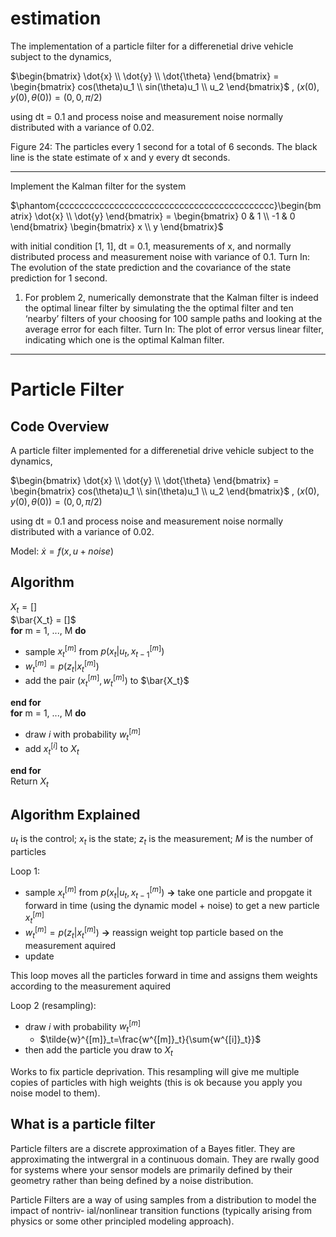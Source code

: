 # estimation

The implementation of a particle filter for a differenetial drive vehicle subject to the dynamics, 

$\begin{bmatrix} \dot{x} \\ \dot{y} \\ \dot{\theta} \end{bmatrix} = \begin{bmatrix} cos(\theta)u_1 \\ sin(\theta)u_1  \\ u_2  \end{bmatrix}$ , $(x(0), y(0), \theta(0)) = (0, 0, \pi/2)$


using dt = 0.1 and process noise and measurement noise normally distributed with a variance of
0.02.  



Figure 24: The particles every 1 second for a total of 6 seconds. The black line is
the state estimate of x and y every dt seconds.




_________________________
Implement the Kalman filter for the system

$\phantom{ccccccccccccccccccccccccccccccccccccccccccc}\begin{bmatrix} \dot{x} \\ \dot{y} \end{bmatrix} = \begin{bmatrix} 0 & 1 \\ -1 & 0 \end{bmatrix} \begin{bmatrix} x \\ y \end{bmatrix}$



with initial condition [1, 1], dt = 0.1, measurements of x, and normally distributed process
and measurement noise with variance of 0.1. Turn In: The evolution of the state prediction
and the covariance of the state prediction for 1 second.
1. For problem 2, numerically demonstrate that the Kalman filter is indeed the optimal linear
filter by simulating the the optimal filter and ten ‘nearby’ filters of your choosing for 100
sample paths and looking at the average error for each filter. Turn In: The plot of error
versus linear filter, indicating which one is the optimal Kalman filter.


__________


# Particle Filter

## Code Overview 
A particle filter implemented for a differenetial drive vehicle subject to the dynamics, 

$\begin{bmatrix} \dot{x} \\ \dot{y} \\ \dot{\theta} \end{bmatrix} = \begin{bmatrix} cos(\theta)u_1 \\ sin(\theta)u_1  \\ u_2  \end{bmatrix}$ , $(x(0), y(0), \theta(0)) = (0, 0, \pi/2)$


using dt = 0.1 and process noise and measurement noise normally distributed with a variance of 0.02.  

Model: $\dot{x} = f(x, u + noise)$

## Algorithm 

$X_t = []$  
$\bar{X_t} = []$  
**for** m = 1, ..., M **do**  
* sample $x^{[m]}_t$ from $p(x_t|u_t,x^{[m]}_{t-1})$
* $w^{[m]}_t = p(z_t|x^{[m]}_t)$
* add the pair $(x^{[m]}_t, w^{[m]}_t)$ to $\bar{X_t}$  

**end for**  
**for** m = 1, ..., M **do**  
* draw *i* with probability $w^{[m]}_t$ 
* add $x^{[i]}_t$ to $X_t$ 

**end for**  
Return $X_t$  

## Algorithm Explained 
$u_t$ is the control; $x_t$ is the state; $z_t$ is the measurement; *M* is the number of particles

Loop 1:  
* sample $x^{[m]}_t$ from $p(x_t|u_t,x^{[m]}_{t-1})$ **&rarr;**  take one particle and propgate it forward in time (using the dynamic model + noise) to get a new particle  $x^{[m]}_t$
* $w^{[m]}_t = p(z_t|x^{[m]}_t)$ **&rarr;** reassign weight top particle based on the measurement aquired 
* update 
  
This loop moves all the particles forward in time and assigns them weights according to the measurement aquired


Loop 2 (resampling):
* draw *i* with probability $w^{[m]}_t$ 
	* $\tilde{w}^{[m]}_t=\frac{w^{[m]}_t}{\sum{w^{[i]}_t}}$
* then add the particle you draw to $X_t$ 


Works to fix particle deprivation. This resampling will give me multiple copies of particles with high weights (this is ok because you apply you noise model to them). 

## What is a particle  filter

Particle filters are a discrete approximation of a Bayes fitler. They are approximating the intwergral in a continuous domain. They are rwally good for systems where your sensor models are primarily defined by their geometry rather than being defined by a noise distribution. 




Particle Filters are a way of using samples from a distribution to model the impact of nontriv-
ial/nonlinear transition functions (typically arising from physics or some other principled modeling
approach).